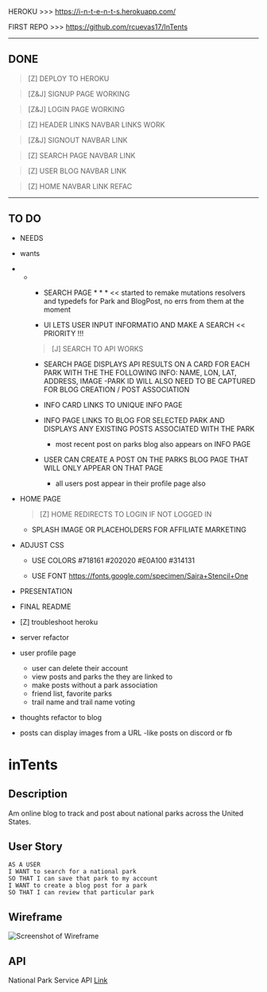 HEROKU >>> https://i-n-t-e-n-t-s.herokuapp.com/

FIRST REPO >>> https://github.com/rcuevas17/InTents

---
DONE
---

> [Z] DEPLOY TO HEROKU

> [Z&J] SIGNUP PAGE WORKING

> [Z&J] LOGIN PAGE WORKING

> [Z] HEADER LINKS NAVBAR LINKS WORK
    
   > [Z&J] SIGNOUT NAVBAR LINK
    
   > [Z] SEARCH PAGE NAVBAR LINK
    
   > [Z] USER BLOG NAVBAR LINK

   > [Z] HOME NAVBAR LINK REFAC

---
TO DO
---

* NEEDS 
* wants


* * * SEARCH PAGE * * *  << started to remake mutations resolvers and typedefs for Park and BlogPost, no errs from them at the  moment

    * UI LETS USER INPUT INFORMATIO AND MAKE A SEARCH << PRIORITY !!!

    > [J] SEARCH TO API WORKS

    * SEARCH PAGE DISPLAYS API RESULTS ON A CARD FOR EACH PARK WITH THE THE FOLLOWING INFO: 
        NAME, LON, LAT, ADDRESS, IMAGE -PARK ID WILL ALSO NEED TO BE CAPTURED FOR BLOG CREATION / POST ASSOCIATION
    
    * INFO CARD LINKS TO UNIQUE INFO PAGE 
    
    * INFO PAGE LINKS TO BLOG FOR SELECTED PARK AND DISPLAYS ANY EXISTING POSTS ASSOCIATED WITH THE PARK
         * most recent post on parks blog also appears on INFO PAGE

    * USER CAN CREATE A POST ON THE PARKS BLOG PAGE THAT WILL ONLY APPEAR ON THAT PAGE 
        * all users post appear in their profile page also


* HOME PAGE

    > [Z] HOME REDIRECTS TO LOGIN IF NOT LOGGED IN

    * SPLASH IMAGE OR PLACEHOLDERS FOR AFFILIATE MARKETING


* ADJUST CSS

    * USE COLORS 
        #718161 #202020 #E0A100 #314131
        
    * USE FONT
        https://fonts.google.com/specimen/Saira+Stencil+One



* PRESENTATION

* FINAL README


* [Z] troubleshoot heroku

* server refactor

* user profile page
    * user can delete their account
    * view posts and parks the they are linked to
    * make posts without a park association
    * friend list, favorite parks
    * trail name and trail name voting

* thoughts refactor to blog

* posts can display images from a URL -like posts on discord or fb



# inTents

## Description

Am online blog to track and post about national parks across the United States. 

## User Story

```
AS A USER
I WANT to search for a national park
SO THAT I can save that park to my account
I WANT to create a blog post for a park
SO THAT I can review that particular park
```

## Wireframe

![Screenshot of Wireframe](Assets/intents-wireframe.PNG)

## API

National Park Service API [Link](https://www.nps.gov/subjects/developer/api-documentation.htm)
